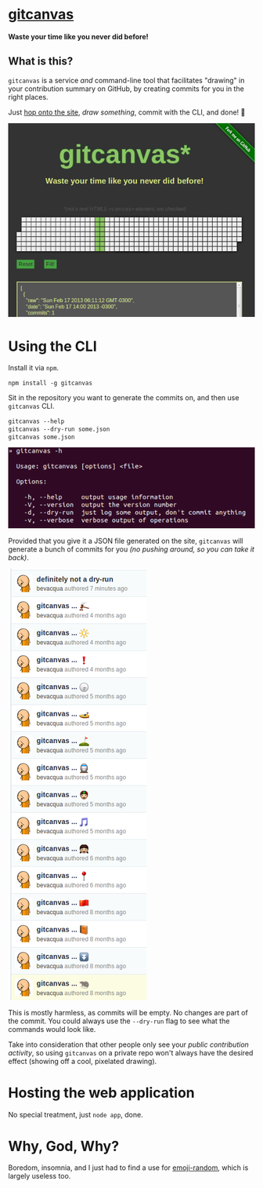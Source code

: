 # [gitcanvas](http://gitcanvas.herokuapp.com)

#### Waste your time like you never did before!


## What is this?

`gitcanvas` is a service _and_ command-line tool that facilitates "drawing" in your contribution summary on GitHub, by creating commits for you in the right places.

Just [hop onto the site](http://gitcanvas.herokuapp.com), _draw something_, commit with the CLI, and done! :rocket:

![web.png][2]

# Using the CLI

Install it via `npm`.

```shell
npm install -g gitcanvas
```

Sit in the repository you want to generate the commits on, and then use `gitcanvas` CLI.

```shell
gitcanvas --help
gitcanvas --dry-run some.json
gitcanvas some.json
```

![cli.png][4]

Provided that you give it a JSON file generated on the site, `gitcanvas` will generate a bunch of commits for you _(no pushing around, so you can take it back)_.

![commits.png][3]

This is mostly harmless, as commits will be empty. No changes are part of the commit. You could always use the `--dry-run` flag to see what the commands would look like.

Take into consideration that other people only see your _public contribution activity_, so using `gitcanvas` on a private repo won't always have the desired effect (showing off a cool, pixelated drawing).

# Hosting the web application

No special treatment, just `node app`, done.

# Why, God, Why?

Boredom, insomnia, and I just had to find a use for [emoji-random](https://github.com/bevacqua/node-emoji-random), which is largely useless too.

  [1]: https://github.com/bevacqua/gitcanvas/blob/master/dat/gitcanvas.png?raw=true
  [2]: https://github.com/bevacqua/gitcanvas/blob/master/dat/web.png?raw=true
  [3]: https://github.com/bevacqua/gitcanvas/blob/master/dat/commits.png?raw=true
  [4]: https://github.com/bevacqua/gitcanvas/blob/master/dat/cli.png?raw=true
